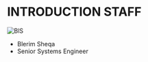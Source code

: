 <!SLIDE noprint smbullets>

# INTRODUCTION STAFF
<img id="staff" src="/image/global/_images/netways/staff/BlS.jpg" alt="BlS">

* Blerim Sheqa
 * Senior Systems Engineer
